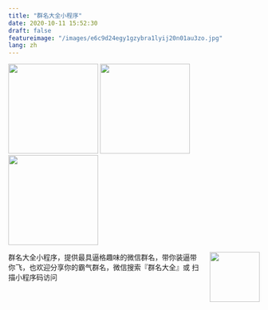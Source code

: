 ```yaml
---
title: "群名大全小程序"
date: 2020-10-11 15:52:30
draft: false
featureimage: "/images/e6c9d24egy1gzybra1lyij20n01au3zo.jpg"
lang: zh
---
```


<div class="photos-row">
  <img src="../images/e6c9d24egy1gzybra1lyij20n01au3zo.jpg" width="180" />
  <img src="../images/e6c9d24egy1gzybr9pqndj20n01al3zo.jpg" width="180" />
  <img src="../images/e6c9d24egy1gzybr99u30j20n01ajq3g.jpg" width="180" />
</div>
<div><p style="float: right; margin-left: 20px">
 <img src="../images/e6c9d24egy1gzybvcc9xsj2076076749.jpg" width="100" />
</p>
</div>

群名大全小程序，提供最具逼格趣味的微信群名，带你装逼带你飞，也欢迎分享你的霸气群名，微信搜索『群名大全』或 扫描小程序码访问
